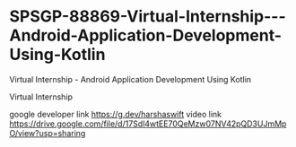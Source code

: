 # SPSGP-88869-Virtual-Internship---Android-Application-Development-Using-Kotlin
Virtual Internship - Android Application Development Using Kotlin


Virtual Internship


google developer link https://g.dev/harshaswift
video link https://drive.google.com/file/d/17Sdl4wtEE70QeMzw07NV42pQD3UJmMpO/view?usp=sharing


